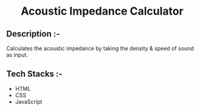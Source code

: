 # <p align="center">Acoustic Impedance Calculator</p>

## Description :-

Calculates the acoustic impedance by taking the density & speed of sound as input.

## Tech Stacks :-

- HTML
- CSS
- JavaScript

